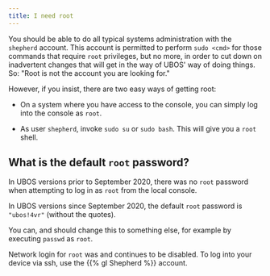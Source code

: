 ```yaml
---
title: I need root
---
```


You should be able to do all typical systems administration with the ``shepherd`` account.
This account is permitted to perform ``sudo <cmd>`` for those commands that require ``root``
privileges, but no more, in order to cut down on inadvertent changes that will get in the
way of UBOS' way of doing things. So: "Root is not the account you are looking for."

However, if you insist, there are two easy ways of getting root:

* On a system where you have access to the console, you can simply log into the console
  as ``root``.

* As user ``shepherd``, invoke ``sudo su`` or ``sudo bash``. This will give you a ``root``
  shell.

## What is the default ``root`` password?

In UBOS versions prior to September 2020, there was no ``root`` password when attempting to
log in as ``root`` from the local console.

In UBOS versions since September 2020, the default ``root`` password is `"ubos!4vr"` (without
the quotes).

You can, and should change this to something else, for example by executing ``passwd``
as ``root``.

Network login for ``root`` was and continues to be disabled. To log into your device via ssh,
use the {{% gl Shepherd %}} account.

